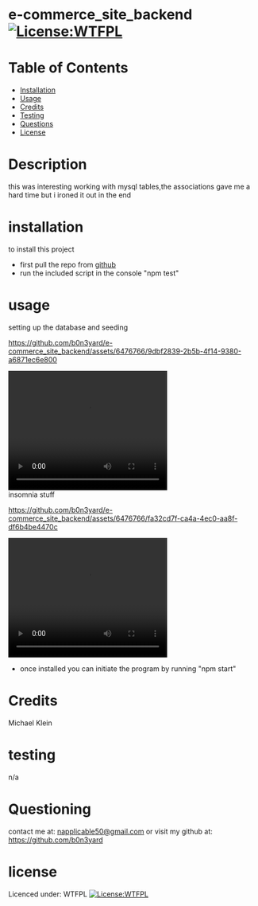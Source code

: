 # e-commerce_site_backend [![License:WTFPL ](https://img.shields.io/badge/License-WTFPL-brightgreen.svg)](http://www.wtfpl.net/about/)
# Table of Contents
- [Installation](#installation)
- [Usage](#usage)
- [Credits](#credits)
- [Testing](#testing)
- [Questions](#questioning)
- [License](#license)
# Description
this was interesting working with mysql tables,the associations gave me a hard time but i ironed it out in the end  
# installation
to install this project
- first pull the repo from [github](https://github.com/b0n3yard/e-commerce_site_backend)  
- run the included script in the console "npm test" 
# usage  

setting up the database and seeding

https://github.com/b0n3yard/e-commerce_site_backend/assets/6476766/9dbf2839-2b5b-4f14-9380-a6871ec6e800


<video width='320' height = '240' controls>
        <source src = 'database_stuff.mp4' type = 'video/mp4'>
    </video>
    <br>
insomnia stuff

https://github.com/b0n3yard/e-commerce_site_backend/assets/6476766/fa32cd7f-ca4a-4ec0-aa8f-df6b4be4470c


<video width='320' height = '240' controls>
        <source src = './e_commerce_backend.mp4' type = 'video/mp4'>
    </video>
    <br>

- once installed you can initiate the program by running "npm start"
# Credits
Michael Klein
# testing
n/a
# Questioning
contact me at: [napplicable50@gmail.com](mailto:napplicable50@gmail.com)
or visit my github at: https://github.com/b0n3yard
# license
Licenced under:
WTFPL
[![License:WTFPL ](https://img.shields.io/badge/License-WTFPL-brightgreen.svg)](http://www.wtfpl.net/about/)

